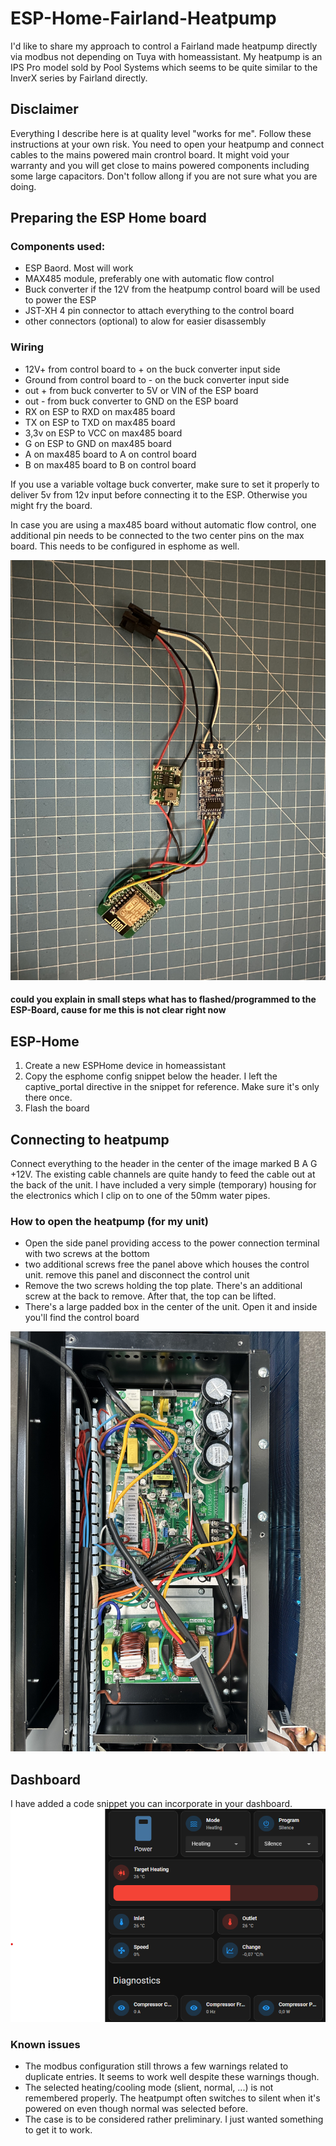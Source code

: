 # ESP-Home-Fairland-Heatpump

I'd like to share my approach to control a Fairland made heatpump directly via modbus not depending on Tuya with homeassistant. My heatpump is an IPS Pro model sold by Pool Systems which seems to be quite similar to the InverX series by Fairland directly. 

## Disclaimer

Everything I describe here is at quality level "works for me". Follow these instructions at your own risk. You need to open your heatpump and connect cables to the mains powered main crontrol board. It might void your warranty and you will get close to mains powered components including some large capacitors. Don't follow allong if you are not sure what you are doing. 

## Preparing the ESP Home board
### Components used:
- ESP Baord. Most will work
- MAX485 module, preferably one with automatic flow control
- Buck converter if the 12V from the heatpump control board will be used to power the ESP
- JST-XH 4 pin connector to attach everything to the control board
- other connectors (optional) to alow for easier disassembly

### Wiring
- 12V+ from control board to + on the buck converter input side
- Ground from control board to - on the buck converter input side
- out + from buck converter to 5V or VIN of the ESP board
- out - from buck converter to GND on the ESP board
- RX on ESP to RXD on max485 board
- TX on ESP to TXD on max485 board
- 3,3v on ESP to VCC on max485  board
- G on ESP to GND on max485 board
- A on max485 board to A on control board
- B on max485 board to B on control board

If you use a variable voltage buck converter, make sure to set it properly to deliver 5v from 12v input before connecting it to the ESP. Otherwise you might fry the board. 

In case you are using a max485 board without automatic flow control, one additional pin needs to be connected to the two center pins on the max board. This needs to be configured in esphome as well. 

![](images/2%20esphome%20device.jpg)

#### could you explain in small steps what has to flashed/programmed to the ESP-Board, cause for me this is not clear right now #####
## ESP-Home
1. Create a new ESPHome device in homeassistant
2. Copy the esphome config snippet below the header. I left the captive_portal directive in the snippet for reference. Make sure it's only there once.
3. Flash the board

## Connecting to heatpump
Connect everything to the header in the center of the image marked B A G +12V. The existing cable channels are quite handy to feed the cable out at the back of the unit. I have included a very simple (temporary) housing for the electronics which I clip on to one of the 50mm water pipes. 

### How to open the heatpump (for my unit)
- Open the side panel providing access to the power connection terminal with two screws at the bottom
- two additional screws free the panel above which houses the control unit. remove this panel and disconnect the control unit
- Remove the two screws holding the top plate. There's an additional screw at the back to remove. After that, the top can be lifted.
- There's a large padded box in the center of the unit. Open it and inside you'll find the control board

![](images/1%20control%20board.jpg)


## Dashboard
I have added a code snippet you can incorporate in your dashboard. 
![](images/6%20dashboard.png)


### Known issues
- The modbus configuration still throws a few warnings related to duplicate entries. It seems to work well despite these warnings though.
- The selected heating/cooling mode (slient, normal, ...) is not remembered properly. The heatpumpt often switches to silent when it's powered on even though normal was selected before.
- The case is to be considered rather preliminary. I just wanted something to get it to work. 


